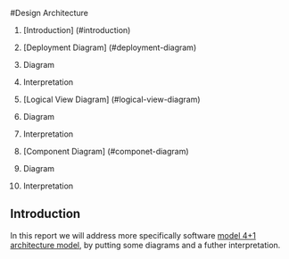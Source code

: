 #Design Architecture

1. [Introduction] (#introduction)

2. [Deployment Diagram] (#deployment-diagram)
  1. Diagram
  2. Interpretation

3. [Logical View Diagram] (#logical-view-diagram)
  1. Diagram
  2. Interpretation

4. [Component Diagram] (#componet-diagram)
  1. Diagram
  2. Interpretation

## Introduction
In this report we will address more specifically software [model 4+1 architecture model](https://en.wikipedia.org/wiki/4%2B1_architectural_view_model), by putting some diagrams and a futher interpretation.
